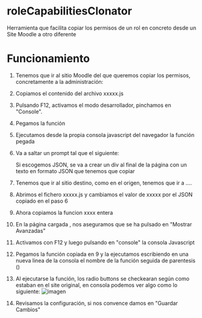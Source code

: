 # roleCapabilitiesClonator
Herramienta que facilita copiar los permisos de un rol en concreto desde un Site Moodle a otro diferente

# Funcionamiento
1. Tenemos que ir al sitio Moodle del que queremos copiar los permisos, concretamente a la administración:


2. Copiamos el contenido del archivo xxxxx.js
3. Pulsando F12, activamos el modo desarrollador,  pinchamos en "Console".
4. Pegamos la función
5. Ejecutamos desde la propia consola javascript del navegador la función pegada
6. Va a saltar un prompt tal que el siguiente:

   Si escogemos JSON, se va a crear un div al final de la página con un texto en formato JSON que tenemos que copiar
   

7. Tenemos que ir al sitio destino, como en el origen, tenemos que ir a ....
8. Abrimos el fichero xxxxx.js  y cambiamos el valor de xxxxx por el JSON copiado en el paso 6
9. Ahora copiamos la funcion xxxx entera
10. En la página cargada , nos aseguramos que se ha pulsado en "Mostrar Avanzadas"
11. Activamos con F12 y luego pulsando en "console" la consola Javascript
12. Pegamos la función copiada en 9 y la ejecutamos escribiendo en una nueva linea de la consola el nombre de la función seguida de parentesis ()
13. Al ejecutarse la función, los radio buttons se checkearan según como estaban en el site original, en consola podemos ver algo como lo siguiente:
   ![imagen](https://github.com/hectorpasarin/roleCapabilitiesClonator/assets/103027691/7077288f-d642-4fe5-8c50-8fdabbd53161)

15. Revisamos la configuración, si nos convence damos en "Guardar Cambios"




